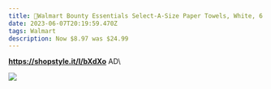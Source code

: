 ```yaml
---
title: 💛Walmart Bounty Essentials Select-A-Size Paper Towels, White, 6 Double Rolls💛
date: 2023-06-07T20:19:59.470Z
tags: Walmart
description: Now $8.97 was $24.99
---
```

**https://shopstyle.it/l/bXdXo**
AD\

<!--StartFragment-->

![](https://i5.walmartimages.com/asr/f8c0bffb-9c45-4070-aea1-d4632944b650.103540e92f478ee490073ab8ced25b16.jpeg?odnHeight=612&odnWidth=612&odnBg=FFFFFF)

<!--EndFragment-->
